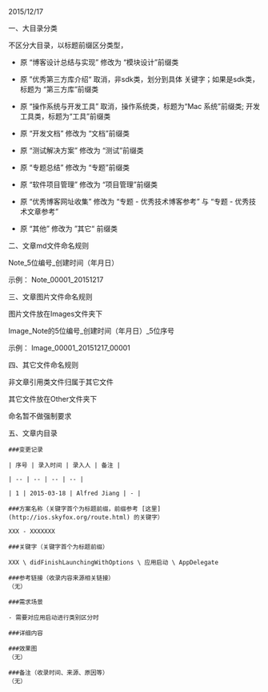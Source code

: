2015/12/17

一、大目录分类

不区分大目录，以标题前缀区分类型，

* 原 “博客设计总结与实现” 修改为 “模块设计”前缀类

* 原 ”优秀第三方库介绍“ 取消，非sdk类，划分到具体
关键字；如果是sdk类，标题为 “第三方库”前缀类

* 原 “操作系统与开发工具” 取消，操作系统类，标题为“Mac 系统”前缀类; 开发工具类，标题为“工具”前缀类

* 原 “开发文档” 修改为 “文档”前缀类

* 原 “测试解决方案” 修改为 “测试”前缀类

* 原 “专题总结” 修改为 “专题”前缀类

* 原 “软件项目管理” 修改为 “项目管理”前缀类

* 原 “优秀博客网址收集” 修改为 “专题 - 优秀技术博客参考” 与 “专题 - 优秀技术文章参考”

* 原 “其他” 修改为 ”其它“ 前缀类

二、文章md文件命名规则

Note_5位编号_创建时间（年月日）

示例： Note_00001_20151217

三、文章图片文件命名规则

图片文件放在Images文件夹下

Image_Note的5位编号_创建时间（年月日）_5位序号

示例： Image_00001_20151217_00001

四、其它文件命名规则

非文章引用类文件归属于其它文件

其它文件放在Other文件夹下

命名暂不做强制要求

五、文章内目录
```
###变更记录

| 序号 | 录入时间 | 录入人 | 备注 |

| -- | -- | -- | -- |

| 1 | 2015-03-18 | Alfred Jiang | - |

###方案名称（关键字首个为标题前缀，前缀参考 [这里](http://ios.skyfox.org/route.html) 的关键字）

XXX - XXXXXXX

###关键字（关键字首个为标题前缀）

XXX \ didFinishLaunchingWithOptions \ 应用启动 \ AppDelegate

###参考链接（收录内容来源相关链接）
（无）

###需求场景

- 需要对应用启动进行类别区分时

###详细内容

###效果图
（无）

###备注（收录时间、来源、原因等）
（无）
```

